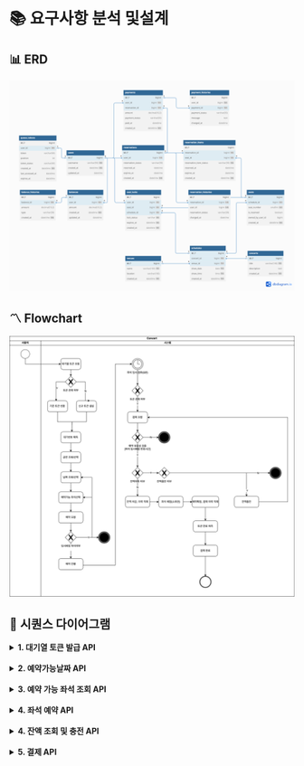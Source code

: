 # 📚 요구사항 분석 및설계


## 📊 ERD
![ERD](img/ERD.png)
<br/>

## 〽️ Flowchart
![Flowchart](img/flowchart.png)
<br/>

## 🎼 시퀀스 다이어그램
<details>
<summary><strong>1. 대기열 토큰 발급 API</strong></summary>

```mermaid
sequenceDiagram
    autonumber

    actor 사용자
    participant 대기열

    사용자->>대기열: 토큰 발급 요청 (사용자 ID)
    
    activate 대기열
    대기열->>대기열: 기존 대기열 토큰 확인
    alt 토큰 없음
        대기열->>대기열: 새 토큰 생성 및 대기열 등록
    else 토큰 있음
        대기열->>대기열: 기존 토큰 반환
    end
    
    대기열-->>사용자: 토큰 및 대기열 정보 응답 (위치, 만료시간 등)
    deactivate 대기열
```
</details>
<br/>

<details>
<summary><strong>2. 예약가능날짜 API</strong></summary>

```mermaid
sequenceDiagram
    autonumber

    actor 사용자
    participant 대기열
    participant 예약가능날짜

    사용자->>대기열: 토큰 인증 요청
    activate 대기열
    alt 유효하지 않은 토큰
        대기열-->>사용자: 400 에러 반환
    deactivate 대기열

    else
        사용자->>예약가능날짜: 콘서트 ID로 날짜 조회 요청
        activate 예약가능날짜
        예약가능날짜->>예약가능날짜: 콘서트 회차 조회
        예약가능날짜-->>사용자: 예약 가능한 날짜 리스트 반환
        deactivate 예약가능날짜
    end
```
</details>
<br/>

<details>
<summary><strong>3. 예약 가능 좌석 조회 API</strong></summary>

```mermaid
sequenceDiagram
autonumber

    actor 사용자
    participant 대기열
    participant 예약가능좌석

    사용자->>대기열: 토큰 인증 요청
    activate 대기열
    alt 유효하지 않은 토큰
        대기열-->>사용자: 400 에러 반환
        deactivate 대기열
    else
        사용자->>예약가능좌석: 회차 ID로 좌석 조회 요청
        activate 예약가능좌석
        예약가능좌석->>예약가능좌석: 좌석 정보 및 상태 조회 (1~50번)
        예약가능좌석-->>사용자: 예약 가능한 좌석 번호 목록 반환
        deactivate 예약가능좌석
    end

```
</details>
<br/>

<details>
<summary><strong>4. 좌석 예약 API</strong></summary>

```mermaid
sequenceDiagram
    autonumber

    actor 사용자
    participant 대기열
    participant 좌석
    participant 예약

    사용자->>대기열: 토큰 인증 요청
    alt 유효하지 않은 토큰
        대기열-->>사용자: 400 에러 반환
    else
        사용자->>예약: 좌석 예약 요청 (날짜, 좌석 번호)
        예약->>좌석: 좌석 점유 상태 확인
        alt 이미 임시 배정됨
            예약-->>사용자: 예약 실패 (이미 점유됨)
        else 점유 가능
            예약->>좌석: 좌석 임시 점유 (락 생성, 5분 만료)
            예약->>예약: 예약 엔티티 생성 (status=임시)
            예약-->>사용자: 임시 예약 완료, 유효시간 응답
        end
    end

```
</details>
<br/>

<details>
<summary><strong>4. 잔액 조회 및 충전 API</strong></summary>

```mermaid
sequenceDiagram
    autonumber

    actor 사용자
    participant 잔액

    %% 잔액 조회 %%
    opt 잔액조회
        사용자->>잔액: 잔액 조회 요청 (사용자 ID)
        activate 잔액
        잔액->>잔액: 현재 잔액 조회
        잔액-->>사용자: 잔액 조회 응답
        deactivate 잔액
    end

    %% 잔액 충전 %%
    rect rgb(0, 128, 0)
        사용자->>잔액: 잔액 충전 요청 (충전 금액)
        activate 잔액
        잔액->>잔액: 현재 잔액 + 충전 금액
        잔액->>잔액: 잔액 변경 내역 기록
        잔액-->>사용자: 충전 완료 응답
    end
```
</details>
<br/>

<details>
<summary><strong>5. 결제 API</strong></summary>

```mermaid
sequenceDiagram
    autonumber

    actor 사용자
    participant 결제
    participant 예약
    participant 잔액
    participant 좌석
    participant 대기열

    사용자->>결제: 결제 요청
    activate 결제

    결제->>예약: 예약 유효성 검증
    activate 예약
    deactivate 예약

    alt 예약이 만료됨
        결제-->>사용자: 결제 실패 (예약 만료)
    else 예약 유효함
        결제->>잔액: 잔액 차감 가능 여부 확인
        activate 잔액
        deactivate 잔액

        alt 잔액 부족
            opt 사용자 충전 시도
                사용자-->>잔액: 잔액 충전 요청
                activate 잔액
                잔액-->>결제: 충전 결과
                deactivate 잔액
            end
            결제-->>사용자: 결제 실패 (잔액 부족)
        else 잔액 충분
            결제->>잔액: 잔액 차감
            activate 잔액
            deactivate 잔액

            결제->>좌석: 소유권 이전
            activate 좌석
            deactivate 좌석

            결제->>예약: 예약 상태 확정
            activate 예약
            deactivate 예약

            결제->>대기열: 토큰 만료 처리
            activate 대기열
            deactivate 대기열

            결제-->>사용자: 결제 성공 응답
        end
    end

    deactivate 결제

```
</details>